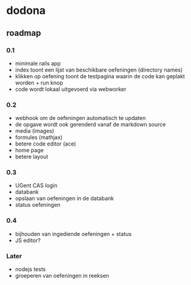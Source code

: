 # dodona

## roadmap

### 0.1
* minimale rails app
* index toont een lijst van beschikbare oefeningen (directory names)
* klikken op oefening toont de testpagina waarin de code kan geplakt worden + run knop
* code wordt lokaal uitgevoerd via webworker

### 0.2
* webhook om de oefeningen automatisch te updaten
* de opgave wordt ook gerenderd vanaf de markdown source
* media (images)
* formules (mathjax)
* betere code editor (ace)
* home page
* betere layout

### 0.3
* UGent CAS login
* databank
* opslaan van oefeningen in de databank
* status oefeningen

### 0.4
* bijhouden van ingediende oefeningen + status
* JS editor?

### Later
* nodejs tests
* groeperen van oefeningen in reeksen
